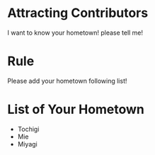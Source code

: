 # Attracting Contributors
I want to know your hometown! please tell me!

# Rule
Please add your hometown following list!

# List of Your Hometown
- Tochigi
- Mie
- Miyagi
